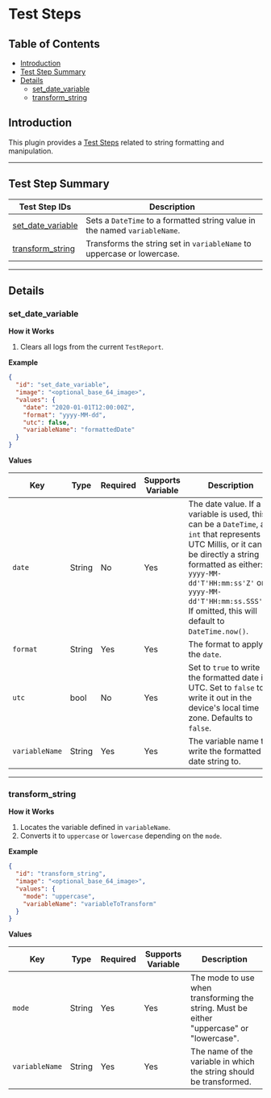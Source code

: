 # Test Steps

## Table of Contents

* [Introduction](#introduction)
* [Test Step Summary](#test-step-summary)
* [Details](#details)
  * [set_date_variable](#set_date_variable)
  * [transform_string](#transform_string)

## Introduction

This plugin provides a [Test Steps](https://github.com/peiffer-innovations/automated_testing_framework/blob/main/documentation/STEPS.md) related to string formatting and manipulation.


---

## Test Step Summary

Test Step IDs                           | Description
----------------------------------------|-------------
[set_date_variable](#set_date_variable) | Sets a `DateTime` to a formatted string value in the named `variableName`.
[transform_string](#transform_string)   | Transforms the string set in `variableName` to uppercase or lowercase.


---

## Details

### set_date_variable

**How it Works**

1. Clears all logs from the current `TestReport`.


**Example**

```json
{
  "id": "set_date_variable",
  "image": "<optional_base_64_image>",
  "values": {
    "date": "2020-01-01T12:00:00Z",
    "format": "yyyy-MM-dd",
    "utc": false,
    "variableName": "formattedDate"
  }
}
```

**Values**

Key            | Type   | Required | Supports Variable | Description
---------------|--------|----------|-------------------|-------------
`date`         | String | No       | Yes               | The date value.  If a variable is used, this can be a `DateTime`, an `int` that represents UTC Millis, or it can be directly a string formatted as either: `yyyy-MM-dd'T'HH:mm:ss'Z'` or `yyyy-MM-dd'T'HH:mm:ss.SSS'Z'`.  If omitted, this will default to `DateTime.now()`.
`format`       | String | Yes      | Yes               | The format to apply to the `date`.
`utc`          | bool   | No       | Yes               | Set to `true` to write the formatted date in UTC.  Set to `false` to write it out in the device's local time zone.  Defaults to `false`.
`variableName` | String | Yes      | Yes               | The variable name to write the formatted date string to.

---

### transform_string

**How it Works**

1. Locates the variable defined in `variableName`.
2. Converts it to `uppercase` or `lowercase` depending on the `mode`.


**Example**

```json
{
  "id": "transform_string",
  "image": "<optional_base_64_image>",
  "values": {
    "mode": "uppercase",
    "variableName": "variableToTransform"
  }
}
```

**Values**

Key            | Type   | Required | Supports Variable | Description
---------------|--------|----------|-------------------|-------------
`mode`         | String | Yes      | Yes               | The mode to use when transforming the string.  Must be either "uppercase" or "lowercase".
`variableName` | String | Yes      | Yes               | The name of the variable in which the string should be transformed.

